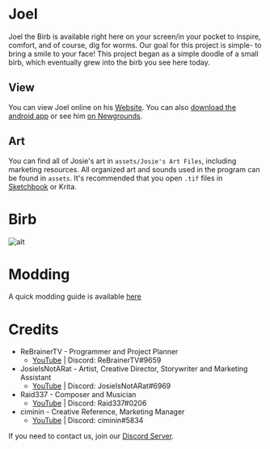# Joel
Joel the Birb is available right here on your screen/in your pocket to inspire, comfort, and of course, dig for worms. Our goal for this project is simple- to bring a smile to your face! This project began as a simple doodle of a small birb, which eventually grew into the birb you see here today.

## View
You can view Joel online on his [Website](https://joel-online.web.app). You can also [download the android app](https://joel-online.web.app/apk/latest) or see him [on Newgrounds](https://www.newgrounds.com/portal/view/794491).

## Art
You can find all of Josie's art in `assets/Josie's Art Files`, including marketing resources. All organized art and sounds used in the program can be found in `assets`.
It's recommended that you open `.tif` files in [Sketchbook](https://www.sketchbook.com/) or Krita.

# Birb
![alt](https://media.discordapp.net/attachments/827393319021707294/827761278792892446/ezgif.com-gif-maker_4.gif)

# Modding
A quick modding guide is available [here]()

# Credits
- ReBrainerTV - Programmer and Project Planner
  - [YouTube](https://www.youtube.com/channel/UCnwCOinP89LbzbhdFYyU7jg) | Discord: ReBrainerTV#9659
- JosieIsNotARat - Artist, Creative Director, Storywriter and Marketing Assistant
  - [YouTube](https://www.youtube.com/channel/UC0zqaBK31y0oWPACm0DtEdA) | Discord: JosieIsNotARat#6969
- Raid337 - Composer and Musician
  - [YouTube](https://www.youtube.com/channel/UCl19cgDN_Zsdp8VEpu72Yvw) | Discord: Raid337#0206
- ciminin - Creative Reference, Marketing Manager
  - [YouTube](https://www.youtube.com/channel/UCGreiXCzjh9ZZjpNr-0vrAg) | Discord: ciminin#5834

If you need to contact us, join our [Discord Server](https://discord.gg/TBcjteby42).
